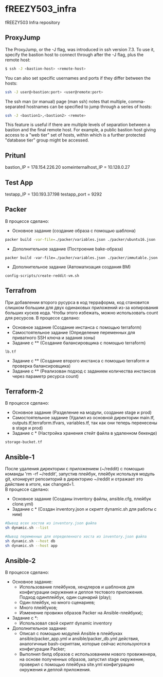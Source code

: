 # fREEZY503_infra
fREEZY503 Infra repository

## ProxyJump
The ProxyJump, or the -J flag, was introduced in ssh version 7.3. To use it, specify the bastion host to connect through after the -J flag, plus the remote host:
~~~ bash
$ ssh -J <bastion-host> <remote-host>
~~~
You can also set specific usernames and ports if they differ between the hosts:
~~~ bash
ssh -J user@<bastion:port> <user@remote:port>
~~~
The ssh man (or manual) page (man ssh) notes that multiple, comma-separated hostnames can be specified to jump through a series of hosts:
~~~ bash
ssh -J <bastion1>,<bastion2> <remote>
~~~
This feature is useful if there are multiple levels of separation between a bastion and the final remote host. For example, a public bastion host giving access to a "web tier" set of hosts, within which is a further protected "database tier" group might be accessed.

## Pritunl

bastion_IP = 178.154.226.20 
someinternalhost_IP = 10.128.0.27

## Test App

testapp_IP = 130.193.37.198
testapp_port = 9292

## Packer
В процессе сделано:
 - Основное задание (создание образа с помощью шаблона)
 ~~~bash
 packer build -var-file=./packer/variables.json ./packer/ubuntu16.json
 ~~~
 - Дополнительное задание (Построение bake-образа)
 ~~~
 packer build -var-file=./packer/variables.json ./packer/immutable.json
 ~~~
 - Дополнительное задание (Автоматизация создания ВМ)
 ~~~
 config-scripts/create-reddit-vm.sh
 ~~~

## Terrafrom 
При добавлении второго русурса в код терраформа, код становится слишком большим для двух одинаковых приложений из-за копирования больших кусков кода.
Чтобы этого избежать, можно использовать count для ресурсов.
В процессе сделано:
 - Основное задание (Создание инстанса с помощью terraform)
 - Самостоятельное задание (Определение переменных для приватного SSH ключа и задания зоны)
 - Задание с ** (Создание балансировщика с помощью terraform)
 ~~~
 lb.tf
 ~~~
 - Задание с ** (Создание второго инстанса с помощью terraform и проверка балансировщика)
 - Задание с ** (Реализован подход с заданием количества инстансов через параметр ресурса count)

## Terraform-2
В процессе сделано:
 - Основное задание (Разделение на модули, создание stage и prod)
 - Самостоятельное задание (Удалил из основной директории main.tf, outputs.tf,terraform.tfvars, variables.tf, так как они теперь перенесены в stage и prod)
 - Задание с * (Настройка хранения стейт файла в удаленном бекенде)
 ~~~
 storage-bucket.tf
 ~~~
 
## Ansible-1
После удаления директории с приложением (~/reddit) с помощью команды 'rm -rf ~/reddit', запустив плейбук, плейбук используя модуль git, клонирует репозиторий в директорию ~/reddit и отражает это действие в итоге, как changed=1. <br>
В процессе сделано:
 - Основное задание (Созданы inventory файлы, ansible.cfg, плейбук clone.yml)
 - Задание с * (Создан inventory.json и скрипт  dynamic.sh для работы с ним) 
 ~~~bash
 #Вывод всех хостов из inventory.json файла
 sh dynamic.sh --list
 
 #Вывод переменных для определенного хоста из inventory.json файла
 sh dynamic.sh --host db
 sh dynamic.sh --host app
 ~~~
 
 ## Ansible-2
В процессе сделано:
 - Основное задание:
	- Использование плейбуков, хендлеров и шаблонов для конфигурации окружения и деплоя тестового приложения. Подход одинплейбук, один сценарий (play);
	- Один плейбук, но много сценариев;
	- Много плейбуков;
	- Изменение провижн образов Packer на Ansible-плейбуки);
 - Задание с *:
	- Использовал свой скрипт dynamic inventory
 - Дополнительное задание:
	- Описал с помощью модулей Ansible в плейбуках ansible/packer_app.yml и ansible/packer_db.yml действия, аналогичные bash-скриптам, которые сейчас используются в конфигурации Packer;
	- Выполнил билд образов с использованием нового провиженера, на основе полученных образов, запустил stage окружение, проверил с помощью плейбука site.yml конфигурацию окружения и деплой приложения.